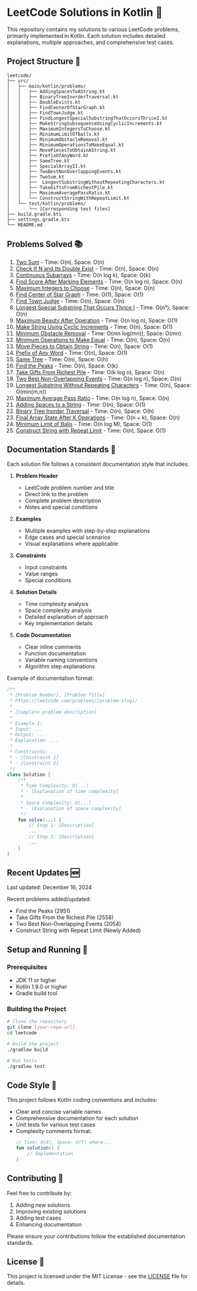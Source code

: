 # LeetCode Solutions in Kotlin 🎯

This repository contains my solutions to various LeetCode problems, primarily implemented in Kotlin. Each solution includes detailed explanations, multiple approaches, and comprehensive test cases.

## Project Structure 📁

```
leetcode/
├── src/
│   ├── main/kotlin/problems/
│   │   ├── AddingSpacesToAString.kt
│   │   ├── BinaryTreeInorderTraversal.kt
│   │   ├── DoubleExists.kt
│   │   ├── FindCenterOfStarGraph.kt
│   │   ├── FindTownJudge.kt
│   │   ├── FindLongestSpecialSubstringThatOccursThriceI.kt
│   │   ├── MakeStringSubsequenceUsingCyclicIncrements.kt
│   │   ├── MaximumIntegersToChoose.kt
│   │   ├── MinimumLimitOfBalls.kt
│   │   ├── MinimumObstacleRemoval.kt
│   │   ├── MinimumOperationsToMakeEqual.kt
│   │   ├── MovePiecesToObtainAString.kt
│   │   ├── PrefixOfAnyWord.kt
│   │   ├── SameTree.kt
│   │   ├── SpecialArrayII.kt
│   │   ├── TwoBestNonOverlappingEvents.kt
│   │   ├── TwoSum.kt
│   │   ├──  LongestSubstringWithoutRepeatingCharacters.kt
│   │   ├── TakeGiftsFromRichestPile.kt
│   │   ├── MaximumAveragePassRatio.kt
│   │   └── ConstructStringWithRepeatLimit.kt
│   └── test/kotlin/problems/
│       └── [Corresponding test files]
├── build.gradle.kts
├── settings.gradle.kts
└── README.md
```

## Problems Solved 📚

1. [Two Sum](https://leetcode.com/problems/two-sum/) - Time: O(n), Space: O(n)
2. [Check If N and Its Double Exist](https://leetcode.com/problems/check-if-n-and-its-double-exist/) - Time: O(n), Space: O(n)
3. [Continuous Subarrays](https://leetcode.com/problems/continuous-subarrays/) - Time: O(n log k), Space: O(k)
4. [Find Score After Marking Elements](https://leetcode.com/problems/find-score-of-an-array-after-marking-all-elements/) - Time: O(n log n), Space: O(n)
5. [Maximum Integers to Choose](https://leetcode.com/problems/maximum-number-of-integers-to-choose-from-a-range-i/) - Time: O(n), Space: O(n)
6. [Find Center of Star Graph](https://leetcode.com/problems/find-center-of-star-graph/) - Time: O(1), Space: O(1)
7. [Find Town Judge](https://leetcode.com/problems/find-the-town-judge/) - Time: O(n), Space: O(n)
8. [Longest Special Substring That Occurs Thrice I](https://leetcode.com/problems/longest-substring-that-occurs-thrice/) - Time: O(n²), Space: O(n)
9. [Maximum Beauty After Operation](https://leetcode.com/problems/maximum-beauty-of-an-array-after-applying-operation/) - Time: O(n log n), Space: O(1)
10. [Make String Using Cyclic Increments](https://leetcode.com/problems/make-string-a-subsequence-using-cyclic-increments/) - Time: O(n), Space: O(1)
11. [Minimum Obstacle Removal](https://leetcode.com/problems/minimum-obstacle-removal-to-reach-corner/) - Time: O(mn log(mn)), Space: O(mn)
12. [Minimum Operations to Make Equal](https://leetcode.com/problems/minimum-operations-to-make-equal/) - Time: O(n), Space: O(n)
13. [Move Pieces to Obtain String](https://leetcode.com/problems/move-pieces-to-obtain-a-string/) - Time: O(n), Space: O(1)
14. [Prefix of Any Word](https://leetcode.com/problems/check-if-a-word-occurs-as-a-prefix-of-any-word-in-a-sentence/) - Time: O(n), Space: O(1)
15. [Same Tree](https://leetcode.com/problems/same-tree/) - Time: O(n), Space: O(h)
16. [Find the Peaks](https://leetcode.com/problems/find-the-peaks/) - Time: O(n), Space: O(k)
17. [Take Gifts From Richest Pile](https://leetcode.com/problems/take-gifts-from-the-richest-pile/) - Time: O(k log n), Space: O(n)
18. [Two Best Non-Overlapping Events](https://leetcode.com/problems/two-best-non-overlapping-events/) - Time: O(n log n), Space: O(n)
19. [Longest Substring Without Repeating Characters](https://leetcode.com/problems/longest-substring-without-repeating-characters/) - Time: O(n), Space: O(min(m,n))
20. [Maximum Average Pass Ratio](https://leetcode.com/problems/maximum-average-pass-ratio/) - Time: O(n log n), Space: O(n)
21. [Adding Spaces to a String](https://leetcode.com/problems/adding-spaces-to-a-string/) - Time: O(n), Space: O(1)
22. [Binary Tree Inorder Traversal](https://leetcode.com/problems/binary-tree-inorder-traversal/) - Time: O(n), Space: O(h)
23. [Final Array State After K Operations](https://leetcode.com/problems/final-array-after-k-operations/) - Time: O(n + k), Space: O(n)
24. [Minimum Limit of Balls](https://leetcode.com/problems/minimum-limit-of-balls-in-a-bag/) - Time: O(n log M), Space: O(1)
25. [Construct String with Repeat Limit](https://leetcode.com/problems/construct-string-with-repeat-limit/) - Time: O(n), Space: O(1)

## Documentation Standards 📝

Each solution file follows a consistent documentation style that includes:

1. **Problem Header**
   - LeetCode problem number and title
   - Direct link to the problem
   - Complete problem description
   - Notes and special conditions

2. **Examples**
   - Multiple examples with step-by-step explanations
   - Edge cases and special scenarios
   - Visual explanations where applicable

3. **Constraints**
   - Input constraints
   - Value ranges
   - Special conditions

4. **Solution Details**
   - Time complexity analysis
   - Space complexity analysis
   - Detailed explanation of approach
   - Key implementation details

5. **Code Documentation**
   - Clear inline comments
   - Function documentation
   - Variable naming conventions
   - Algorithm step explanations

Example of documentation format:
```kotlin
/**
 * [Problem Number]. [Problem Title]
 * https://leetcode.com/problems/[problem-slug]/
 *
 * [Complete problem description]
 *
 * Example 1:
 * Input: ...
 * Output: ...
 * Explanation: ...
 *
 * Constraints:
 * - [Constraint 1]
 * - [Constraint 2]
 */
class Solution {
    /**
     * Time Complexity: O(...)
     * - [Explanation of time complexity]
     *
     * Space Complexity: O(...)
     * - [Explanation of space complexity]
     */
    fun solve(...) {
        // Step 1: [Description]
        ...
        // Step 2: [Description]
        ...
    }
}
```

## Recent Updates 🆕

Last updated: December 16, 2024

Recent problems added/updated:
- Find the Peaks (2951)
- Take Gifts From the Richest Pile (2558)
- Two Best Non-Overlapping Events (2054)
- Construct String with Repeat Limit (Newly Added)

## Setup and Running 🚀

### Prerequisites
- JDK 11 or higher
- Kotlin 1.9.0 or higher
- Gradle build tool

### Building the Project
```bash
# Clone the repository
git clone [your-repo-url]
cd leetcode

# Build the project
./gradlew build

# Run tests
./gradlew test
```

## Code Style 🎨

This project follows Kotlin coding conventions and includes:

- Clear and concise variable names
- Comprehensive documentation for each solution
- Unit tests for various test cases
- Complexity comments format:
  ```kotlin
  // Time: O(X), Space: O(Y) where...
  fun solution() {
      // Implementation
  }
  ```

## Contributing 🤝

Feel free to contribute by:
1. Adding new solutions
2. Improving existing solutions
3. Adding test cases
4. Enhancing documentation

Please ensure your contributions follow the established documentation standards.

## License 📄

This project is licensed under the MIT License - see the [LICENSE](LICENSE) file for details.

